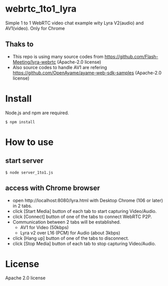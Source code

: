 # webrtc_1to1_lyra

Simple 1 to 1 WebRTC video chat example wity Lyra V2(audio) and AV1(video). Only for Chrome

## Thaks to

- This repo is using many source codes from https://github.com/Flash-Meeting/lyra-webrtc (Apache-2.0 license)
- Also source codes to handle AV1 are refering https://github.com/OpenAyame/ayame-web-sdk-samples  (Apache-2.0 license)

# Install

Node.js and npm are required.

```
$ npm install
```

# How to use

## start server

```
$ node server_1to1.js
```

## access with Chrome browser

- open http://localhost:8080/lyra.html with Desktop Chrome (106 or later) in 2 tabs.
- click [Start Media] button of each tab to start capturing Video/Audio.
- click [Connect] button of one of the tabs to connect WebRTC P2P.
- Communication between 2 tabs will be established.
  - AV1 for Video (50kbps)
  - Lyra v2 over L16 (PCM) for Audio (about 3kbps)
- click [Hang up] button of one of the tabs to disconnect.
- click [Stop Media] button of each tab to stop capturing Video/Audio.


# License

Apache 2.0 license



